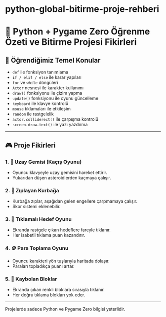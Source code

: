 # python-global-bitirme-proje-rehberi

# 🐍 Python + Pygame Zero Öğrenme Özeti ve Bitirme Projesi Fikirleri

## 📘 Öğrendiğimiz Temel Konular

- `def` ile fonksiyon tanımlama
- `if / elif / else` ile karar yapıları
- `for` ve `while` döngüleri
- `Actor` nesnesi ile karakter kullanımı
- `draw()` fonksiyonu ile çizim yapma
- `update()` fonksiyonu ile oyunu güncelleme
- `keyboard` ile klavye kontrolü
- `mouse` tıklamaları ile etkileşim
- `random` ile rastgelelik
- `actor.colliderect()` ile çarpışma kontrolü
- `screen.draw.text()` ile yazı yazdırma

---

## 🎮 Proje Fikirleri

### 1. 🚀 Uzay Gemisi (Kaçış Oyunu)
- Oyuncu klavyeyle uzay gemisini hareket ettirir.
- Yukarıdan düşen asteroidlerden kaçmaya çalışır.

### 2. 🐸 Zıplayan Kurbağa
- Kurbağa zıplar, aşağıdan gelen engellere çarpmamaya çalışır.
- Skor sistemi eklenebilir.

### 3. 🎯 Tıklamalı Hedef Oyunu
- Ekranda rastgele çıkan hedeflere fareyle tıklanır.
- Her isabetli tıklama puan kazandırır.

### 4. 🪙 Para Toplama Oyunu
- Oyuncu karakteri yön tuşlarıyla haritada dolaşır.
- Paraları topladıkça puanı artar.

### 5. 🧊 Kaybolan Bloklar
- Ekranda çıkan renkli bloklara sırasıyla tıklanır.
- Her doğru tıklama blokları yok eder.

---


Projelerde sadece Python ve Pygame Zero bilgisi yeterlidir.
